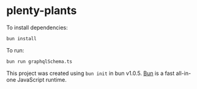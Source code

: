 # plenty-plants

To install dependencies:

```bash
bun install
```

To run:

```bash
bun run graphqlSchema.ts
```

This project was created using `bun init` in bun v1.0.5. [Bun](https://bun.sh) is a fast all-in-one JavaScript runtime.
